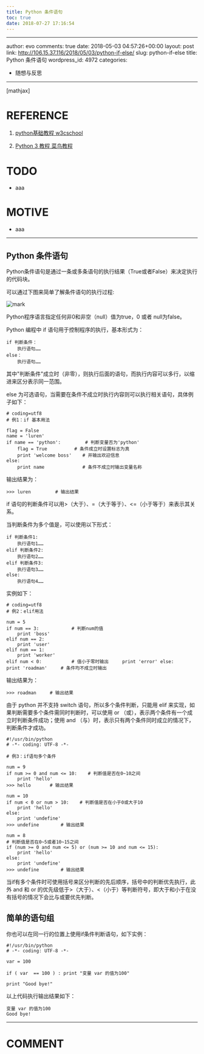 ```yaml
---
title: Python 条件语句
toc: true
date: 2018-07-27 17:16:54
---
```

---
author: evo
comments: true
date: 2018-05-03 04:57:26+00:00
layout: post
link: http://106.15.37.116/2018/05/03/python-if-else/
slug: python-if-else
title: Python 条件语句
wordpress_id: 4972
categories:
- 随想与反思
---

<!-- more -->

[mathjax]


# REFERENCE






  1. [python基础教程 w3cschool](https://www.w3cschool.cn/python/)


  2. [Python 3 教程 菜鸟教程](http://www.runoob.com/python3/python3-tutorial.html)




# TODO






  * aaa




# MOTIVE






  * aaa





* * *





## Python 条件语句


Python条件语句是通过一条或多条语句的执行结果（True或者False）来决定执行的代码块。

可以通过下图来简单了解条件语句的执行过程:




![mark](http://pacdb2bfr.bkt.clouddn.com/blog/image/180727/j62kLg0kkd.png?imageslim)

Python程序语言指定任何非0和非空（null）值为true，0 或者 null为false。

Python 编程中 if 语句用于控制程序的执行，基本形式为：


    if 判断条件：
        执行语句……
    else：
        执行语句……



其中"判断条件"成立时（非零），则执行后面的语句，而执行内容可以多行，以缩进来区分表示同一范围。

else 为可选语句，当需要在条件不成立时执行内容则可以执行相关语句，具体例子如下：


    # coding=utf8
    # 例1：if 基本用法

    flag = False
    name = 'luren'
    if name == 'python':         # 判断变量否为'python'
        flag = True          # 条件成立时设置标志为真
        print 'welcome boss'    # 并输出欢迎信息
    else:
        print name              # 条件不成立时输出变量名称



输出结果为：


    >>> luren         # 输出结果



if 语句的判断条件可以用>（大于）、=（大于等于）、<=（小于等于）来表示其关系。

当判断条件为多个值是，可以使用以下形式：


    if 判断条件1:
        执行语句1……
    elif 判断条件2:
        执行语句2……
    elif 判断条件3:
        执行语句3……
    else:
        执行语句4……



实例如下：


    # coding=utf8
    # 例2：elif用法

    num = 5
    if num == 3:            # 判断num的值
        print 'boss'
    elif num == 2:
        print 'user'
    elif num == 1:
        print 'worker'
    elif num < 0:           # 值小于零时输出     print 'error' else:     print 'roadman'     # 条件均不成立时输出


输出结果为：


    >>> roadman     # 输出结果



由于 python 并不支持 switch 语句，所以多个条件判断，只能用 elif 来实现，如果判断需要多个条件需同时判断时，可以使用 or （或），表示两个条件有一个成立时判断条件成功；使用 and （与）时，表示只有两个条件同时成立的情况下，判断条件才成功。


    #!/usr/bin/python
    # -*- coding: UTF-8 -*-

    # 例3：if语句多个条件

    num = 9
    if num >= 0 and num <= 10:    # 判断值是否在0~10之间
        print 'hello'
    >>> hello		# 输出结果

    num = 10
    if num < 0 or num > 10:    # 判断值是否在小于0或大于10
        print 'hello'
    else:
    	print 'undefine'
    >>> undefine		# 输出结果

    num = 8
    # 判断值是否在0~5或者10~15之间
    if (num >= 0 and num <= 5) or (num >= 10 and num <= 15):
        print 'hello'
    else:
        print 'undefine'
    >>> undefine		# 输出结果


当if有多个条件时可使用括号来区分判断的先后顺序，括号中的判断优先执行，此外 and 和 or 的优先级低于>（大于）、<（小于）等判断符号，即大于和小于在没有括号的情况下会比与或要优先判断。


## 简单的语句组


你也可以在同一行的位置上使用if条件判断语句，如下实例：


    #!/usr/bin/python
    # -*- coding: UTF-8 -*-

    var = 100

    if ( var  == 100 ) : print "变量 var 的值为100"

    print "Good bye!"


以上代码执行输出结果如下：


    变量 var 的值为100
    Good bye!
























* * *





# COMMENT
